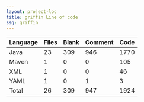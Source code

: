 ```yaml
---
layout: project-loc
title: griffin Line of code
ssg: griffin
---
```

<div class="table-responsive">
<table class="table">
<thead><tr>
<th>Language</th>
<th>Files</th>
<th>Blank</th>
<th>Comment</th>
<th>Code</th>
</tr></thead><tbody>
<tr><td>Java</td><td> 23</td><td> 309</td><td> 946</td><td> 1770</td></tr>
<tr><td>Maven</td><td> 1</td><td> 0</td><td> 0</td><td> 105</td></tr>
<tr><td>XML</td><td> 1</td><td> 0</td><td> 0</td><td> 46</td></tr>
<tr><td>YAML</td><td> 1</td><td> 0</td><td> 1</td><td> 3</td></tr>
<tr><td>Total</td><td>26</td><td>309</td><td>947</td><td>1924</td></tr>
</tbody></table></div>
